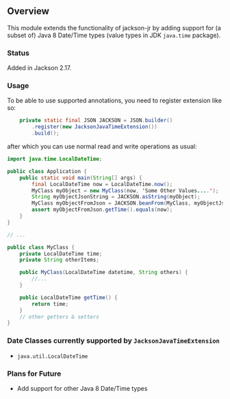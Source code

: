 ## Overview

This module extends the functionality of jackson-jr by adding support for (a subset of) Java 8 Date/Time types (value types in JDK `java.time` package).

### Status

Added in Jackson 2.17.

### Usage
To be able to use supported annotations, you need to register extension like so:
```java
    private static final JSON JACKSON = JSON.builder()
        .register(new JacksonJavaTimeExtension())
        .build();
```
after which you can use normal read and write operations as usual:

```java
import java.time.LocalDateTime;

public class Application {
    public static void main(String[] args) {
        final LocalDateTime now = LocalDateTime.now();
        MyClass myObject = new MyClass(now, 'Some Other Values....');
        String myObjectJsonString = JACKSON.asString(myObject);
        MyClass myObjectFromJson = JACKSON.beanFrom(MyClass, myObjectJsonString);
        assert myObjectFromJson.getTime().equals(now);
    }
}

// ...

public class MyClass {
    private LocalDateTime time;
    private String otherItems;

    public MyClass(LocalDateTime datetime, String others) {
        //...
    }

    public LocalDateTime getTime() {
        return time;
    }
    // other getters & setters
}
```

### Date Classes currently supported by `JacksonJavaTimeExtension`

- `java.util.LocalDateTime`

### Plans for Future

- Add support for other Java 8 Date/Time types
